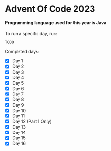 # Advent Of Code 2023

#### Programming language used for this year is Java

To run a specific day, run:
```
TODO
```

Completed days:
- [x] Day 1
- [x] Day 2
- [x] Day 3
- [x] Day 4
- [x] Day 5
- [x] Day 6
- [x] Day 7
- [x] Day 8
- [x] Day 9
- [x] Day 10
- [x] Day 11
- [x] Day 12 (Part 1 Only)
- [x] Day 13
- [x] Day 14
- [x] Day 15
- [x] Day 16